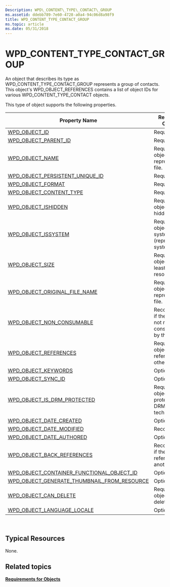 ```yaml
---
Description: WPD\_CONTENT\_TYPE\_CONTACT\_GROUP
ms.assetid: ddebb789-7e60-4728-a0a4-94c06d8a98f9
title: WPD_CONTENT_TYPE_CONTACT_GROUP
ms.topic: article
ms.date: 05/31/2018
---
```


# WPD\_CONTENT\_TYPE\_CONTACT\_GROUP

An object that describes its type as WPD\_CONTENT\_TYPE\_CONTACT\_GROUP represents a group of contacts. This object's WPD\_OBJECT\_REFERENCES contains a list of object IDs for various WPD\_CONTENT\_TYPE\_CONTACT objects.

This type of object supports the following properties.



| Property Name                                                                                                         | Required or Optional                                                  |
|-----------------------------------------------------------------------------------------------------------------------|-----------------------------------------------------------------------|
| [WPD\_OBJECT\_ID](object-properties.md)                                                                | Required.                                                             |
| [WPD\_OBJECT\_PARENT\_ID](object-properties.md)                                                 | Required.                                                             |
| [WPD\_OBJECT\_NAME](object-properties.md)                                                            | Required if the object represents a file.                             |
| [WPD\_OBJECT\_PERSISTENT\_UNIQUE\_ID](object-properties.md)                          | Required.                                                             |
| [WPD\_OBJECT\_FORMAT](object-properties.md)                                                        | Required.                                                             |
| [WPD\_OBJECT\_CONTENT\_TYPE](object-properties.md)                                           | Required.                                                             |
| [WPD\_OBJECT\_ISHIDDEN](object-properties.md)                                                    | Required if the object is hidden.                                     |
| [WPD\_OBJECT\_ISSYSTEM](object-properties.md)                                                    | Required if the object is a system object (represents a system file). |
| [WPD\_OBJECT\_SIZE](object-properties.md)                                                            | Required if the object has at least one resource.                     |
| [WPD\_OBJECT\_ORIGINAL\_FILE\_NAME](object-properties.md)                              | Required if the object represents a file.                             |
| [WPD\_OBJECT\_NON\_CONSUMABLE](object-properties.md)                                       | Recommended if the object is not meant for consumption by the device. |
| [WPD\_OBJECT\_REFERENCES](object-properties.md)                                                | Required if the object has references to other objects.               |
| [WPD\_OBJECT\_KEYWORDS](object-properties.md)                                                    | Optional.                                                             |
| [WPD\_OBJECT\_SYNC\_ID](object-properties.md)                                                     | Optional.                                                             |
| [WPD\_OBJECT\_IS\_DRM\_PROTECTED](object-properties.md)                                  | Required if the object is protected by DRM technology.                |
| [WPD\_OBJECT\_DATE\_CREATED](object-properties.md)                                           | Optional.                                                             |
| [WPD\_OBJECT\_DATE\_MODIFIED](object-properties.md)                                         | Recommended.                                                          |
| [WPD\_OBJECT\_DATE\_AUTHORED](object-properties.md)                                         | Optional.                                                             |
| [WPD\_OBJECT\_BACK\_REFERENCES](object-properties.md)                                     | Recommended if the object is referenced by another object.            |
| [WPD\_OBJECT\_CONTAINER\_FUNCTIONAL\_OBJECT\_ID](object-properties.md)     | Optional.                                                             |
| [WPD\_OBJECT\_GENERATE\_THUMBNAIL\_FROM\_RESOURCE](object-properties.md) | Optional                                                              |
| [WPD\_OBJECT\_CAN\_DELETE](object-properties.md)                                               | Required if the object can be deleted.                                |
| [WPD\_OBJECT\_LANGUAGE\_LOCALE](object-properties.md)                                                                | Optional.                                                             |



 

## Typical Resources

None.

## Related topics

<dl> <dt>

[**Requirements for Objects**](requirements-for-objects.md)
</dt> </dl>

 

 



